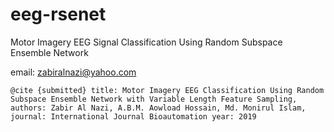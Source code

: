 # eeg-rsenet
Motor Imagery EEG Signal Classification Using Random Subspace Ensemble Network

email: zabiralnazi@yahoo.com

`@cite {submitted}
title: Motor Imagery EEG Classification Using Random Subspace Ensemble Network with Variable Length Feature Sampling,
authors: Zabir Al Nazi, A.B.M. Aowload Hossain, Md. Monirul Islam,
journal: International Journal Bioautomation
year: 2019
`
